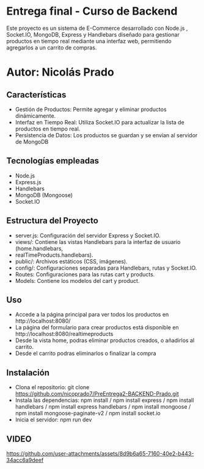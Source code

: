 # Entrega final - Curso de Backend
Este proyecto es un sistema de E-Commerce desarrollado con Node.js , Socket.IO, MongoDB, Express y Handlebars diseñado para gestionar productos en tiempo real mediante una interfaz web, permitiendo agregarlos a un carrito de compras.

# Autor: Nicolás Prado

## Características
-  Gestión de Productos: Permite agregar y eliminar productos dinámicamente.
- Interfaz en Tiempo Real: Utiliza Socket.IO para actualizar la lista de productos en tiempo real.
- Persistencia de Datos: Los productos se guardan y se envian al servidor de MongoDB

## Tecnologías empleadas
- Node.js
- Express.js
- Handlebars
- MongoDB (Mongoose)
- Socket.IO

## Estructura del Proyecto
- server.js: Configuración del servidor Express y Socket.IO.
- views/: Contiene las vistas Handlebars para la interfaz de usuario (home.handlebars,
- realTimeProducts.handlebars).
- public/: Archivos estáticos (CSS, imágenes).
- config/: Configuraciones separadas para Handlebars, rutas y Socket.IO.
- Routes: Configuraciones para las rutas cart y products.
- Models: Contiene los modelos del cart y product.

## Uso
- Accede a la página principal para ver todos los productos en http://localhost:8080/
- La página del formulario para crear productos está disponible en http://localhost:8080/realtimeproducts
- Desde la vista home, podras eliminar productos creados, o añadirlos al carrito.
- Desde el carrito podras eliminarlos o finalizar la compra

## Instalación
- Clona el repositorio: git clone https://github.com/nicoprado7/PreEntrega2-BACKEND-Prado.git
- Instala las dependencias: npm install / npm install express  / npm install handlebars / npm install express handlebars / npm install mongoose / npm install mongoose-paginate-v2 / npm install  socket.io
- Inicia el servidor: npm run dev


## VIDEO
https://github.com/user-attachments/assets/8d9b6a65-7160-40e2-b443-34acc6a9deef



